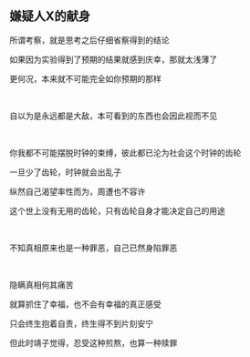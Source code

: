 ## 嫌疑人X的献身

所谓考察，就是思考之后仔细省察得到的结论  

如果因为实验得到了预期的结果就感到庆幸，那就太浅薄了  

更何况，本来就不可能完全如你预期的那样

<br/>

自以为是永远都是大敌，本可看到的东西也会因此视而不见

<br/>

你我都不可能摆脱时钟的束缚，彼此都已沦为社会这个时钟的齿轮

一旦少了齿轮，时钟就会出乱子

纵然自己渴望率性而为，周遭也不容许

这个世上没有无用的齿轮，只有齿轮自身才能决定自己的用途

<br/>

不知真相原来也是一种罪恶，自己已然身陷罪恶

<br/>

隐瞒真相何其痛苦

就算抓住了幸福，也不会有幸福的真正感受

只会终生抱着自责，终生得不到片刻安宁

但此时靖子觉得，忍受这种煎熬，也算一种赎罪

